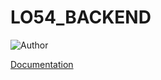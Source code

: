 # LO54_BACKEND
![Author](https://img.shields.io/badge/Made%20by-SOUFIANE%20EL%20HIDAOUI-brightgreen?style=for-the-badge)

[Documentation](https://github.com/soufianeelhidaoui/lo54_backend/tree/master/doc/com/lo54/project/service/package-summary.html)
